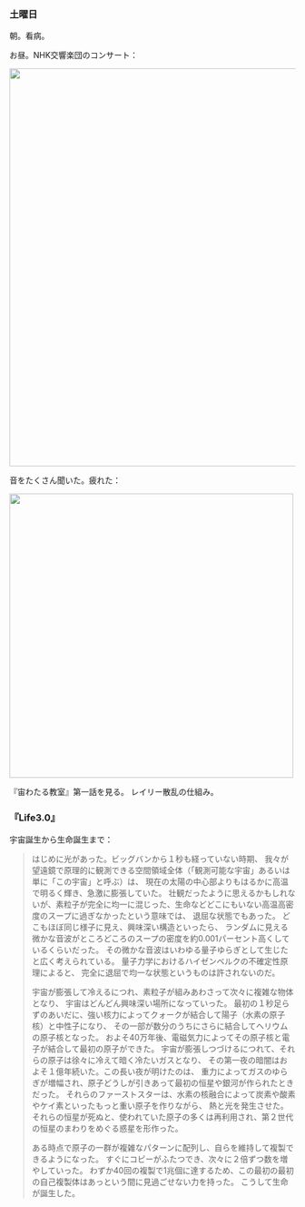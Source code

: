 ### 土曜日

朝。看病。

お昼。NHK交響楽団のコンサート：

<img src="https://i.imgur.com/ZqEvL1l.jpeg" width="700">

音をたくさん聞いた。疲れた：

<img src="https://i.imgur.com/RgsXsoq.jpeg" width="500">

『宙わたる教室』第一話を見る。
レイリー散乱の仕組み。

### 『Life3.0』

宇宙誕生から生命誕生まで：

> はじめに光があった。ビッグバンから１秒も経っていない時期、
> 我々が望遠鏡で原理的に観測できる空間領域全体（「観測可能な宇宙」あるいは単に「この宇宙」と呼ぶ）は、
> 現在の太陽の中心部よりもはるかに高温で明るく輝き、急激に膨張していた。
> 壮観だったように思えるかもしれないが、素粒子が完全に均一に混じった、生命などどこにもいない高温高密度のスープに過ぎなかったという意味では、
> 退屈な状態でもあった。
> どこもほぼ同じ様子に見え、興味深い構造といったら、
> ランダムに見える微かな音波がところどころのスープの密度を約0.001パーセント高くしているくらいだった。
> その微かな音波はいわゆる量子ゆらぎとして生じたと広く考えられている。
> 量子力学におけるハイゼンベルクの不確定性原理によると、
> 完全に退屈で均一な状態というものは許されないのだ。
>
> 宇宙が膨張して冷えるにつれ、素粒子が組みあわさって次々に複雑な物体となり、
> 宇宙はどんどん興味深い場所になっていった。
> 最初の１秒足らずのあいだに、強い核力によってクォークが結合して陽子（水素の原子核）と中性子になり、
> その一部が数分のうちにさらに結合してヘリウムの原子核となった。
> およそ40万年後、電磁気力によってその原子核と電子が結合して最初の原子ができた。
> 宇宙が膨張しつづけるにつれて、それらの原子は徐々に冷えて暗く冷たいガスとなり、
> その第一夜の暗闇はおよそ１億年続いた。この長い夜が明けたのは、
> 重力によってガスのゆらぎが増幅され、原子どうしが引きあって最初の恒星や銀河が作られたときだった。
> それらのファーストスターは、水素の核融合によって炭素や酸素やケイ素といったもっと重い原子を作りながら、
> 熱と光を発生させた。それらの恒星が死ぬと、使われていた原子の多くは再利用され、第２世代の恒星のまわりをめぐる惑星を形作った。
>
> ある時点で原子の一群が複雑なパターンに配列し、自らを維持して複製できるようになった。
> すぐにコピーがふたつでき、次々に２倍ずつ数を増やしていった。
> わずか40回の複製で1兆個に達するため、この最初の最初の自己複製体はあっという間に見過ごせない力を持った。
> こうして生命が誕生した。